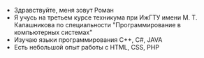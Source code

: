 - Здравствуйте, меня зовут Роман
- Я учусь на третьем курсе техникума при ИжГТУ имени М. Т. Калашникова по специальности "Программирование в компьютерных системах"
- Изучаю языки программирования C++, C#, JAVA
- Есть небольшой опыт работы с HTML, CSS, PHP
